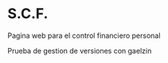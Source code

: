 # S.C.F.
Pagina web para el control financiero personal


Prueba de gestion de versiones con gaelzin

